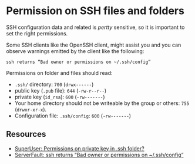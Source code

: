 # Permission on SSH files and folders

SSH configuration data and related is _pertty_ sensitive, so it is important to set the right permissions.

Some SSH clients like the OpenSSH client, might assist you and you can observe warnings emitted by the client like the following:

```
ssh returns “Bad owner or permissions on ~/.ssh/config”
```

Permissions on folder and files should read:

- `.ssh/` directory: `700` (`drwx------`)
- public key (`.pub` file): `644` (`-rw-r--r--`)
- private key (`id_rsa`): `600` (`-rw-------`)
- Your home directory should not be writeable by the group or others: `755` (`drwxr-xr-x`).
- Configuration file: `.ssh/config`: `600` (`-rw-------`)

## Resources

- [SuperUser: Permissions on private key in .ssh folder?](https://superuser.com/questions/215504/permissions-on-private-key-in-ssh-folder)
- [ServerFault: ssh returns “Bad owner or permissions on ~/.ssh/config”](https://serverfault.com/questions/253313/ssh-returns-bad-owner-or-permissions-on-ssh-config)

